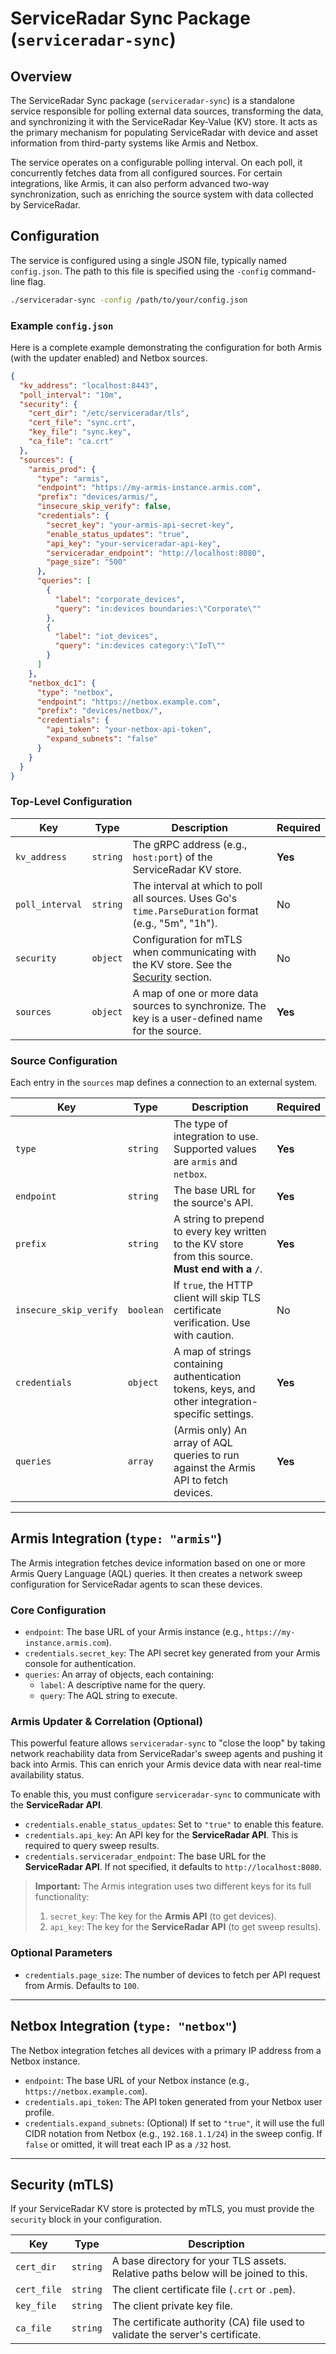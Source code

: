 # ServiceRadar Sync Package (`serviceradar-sync`)

## Overview

The ServiceRadar Sync package (`serviceradar-sync`) is a standalone service responsible for polling external data sources, transforming the data, and synchronizing it with the ServiceRadar Key-Value (KV) store. It acts as the primary mechanism for populating ServiceRadar with device and asset information from third-party systems like Armis and Netbox.

The service operates on a configurable polling interval. On each poll, it concurrently fetches data from all configured sources. For certain integrations, like Armis, it can also perform advanced two-way synchronization, such as enriching the source system with data collected by ServiceRadar.

## Configuration

The service is configured using a single JSON file, typically named `config.json`. The path to this file is specified using the `-config` command-line flag.

```bash
./serviceradar-sync -config /path/to/your/config.json
```

### Example `config.json`

Here is a complete example demonstrating the configuration for both Armis (with the updater enabled) and Netbox sources.

```json
{
  "kv_address": "localhost:8443",
  "poll_interval": "10m",
  "security": {
    "cert_dir": "/etc/serviceradar/tls",
    "cert_file": "sync.crt",
    "key_file": "sync.key",
    "ca_file": "ca.crt"
  },
  "sources": {
    "armis_prod": {
      "type": "armis",
      "endpoint": "https://my-armis-instance.armis.com",
      "prefix": "devices/armis/",
      "insecure_skip_verify": false,
      "credentials": {
        "secret_key": "your-armis-api-secret-key",
        "enable_status_updates": "true",
        "api_key": "your-serviceradar-api-key",
        "serviceradar_endpoint": "http://localhost:8080",
        "page_size": "500"
      },
      "queries": [
        {
          "label": "corporate_devices",
          "query": "in:devices boundaries:\"Corporate\""
        },
        {
          "label": "iot_devices",
          "query": "in:devices category:\"IoT\""
        }
      ]
    },
    "netbox_dc1": {
      "type": "netbox",
      "endpoint": "https://netbox.example.com",
      "prefix": "devices/netbox/",
      "credentials": {
        "api_token": "your-netbox-api-token",
        "expand_subnets": "false"
      }
    }
  }
}
```

### Top-Level Configuration

| Key              | Type     | Description                                                                                             | Required |
| ---------------- | -------- | ------------------------------------------------------------------------------------------------------- | -------- |
| `kv_address`     | `string` | The gRPC address (e.g., `host:port`) of the ServiceRadar KV store.                                      | **Yes**  |
| `poll_interval`  | `string` | The interval at which to poll all sources. Uses Go's `time.ParseDuration` format (e.g., "5m", "1h").    | No       |
| `security`       | `object` | Configuration for mTLS when communicating with the KV store. See the [Security](#security-mtls) section. | No       |
| `sources`        | `object` | A map of one or more data sources to synchronize. The key is a user-defined name for the source.        | **Yes**  |

### Source Configuration

Each entry in the `sources` map defines a connection to an external system.

| Key                    | Type      | Description                                                                                                                                                                                                       | Required |
| ---------------------- | --------- | ----------------------------------------------------------------------------------------------------------------------------------------------------------------------------------------------------------------- | -------- |
| `type`                 | `string`  | The type of integration to use. Supported values are `armis` and `netbox`.                                                                                                                                      | **Yes**  |
| `endpoint`             | `string`  | The base URL for the source's API.                                                                                                                                                                                | **Yes**  |
| `prefix`               | `string`  | A string to prepend to every key written to the KV store from this source. **Must end with a `/`**.                                                                                                           | **Yes**  |
| `insecure_skip_verify` | `boolean` | If `true`, the HTTP client will skip TLS certificate verification. Use with caution.                                                                                                                              | No       |
| `credentials`          | `object`  | A map of strings containing authentication tokens, keys, and other integration-specific settings.                                                                                                                | **Yes**  |
| `queries`              | `array`   | (Armis only) An array of AQL queries to run against the Armis API to fetch devices.                                                                                                                               | **Yes**  |

---

## Armis Integration (`type: "armis"`)

The Armis integration fetches device information based on one or more Armis Query Language (AQL) queries. It then creates a network sweep configuration for ServiceRadar agents to scan these devices.

### Core Configuration

-   `endpoint`: The base URL of your Armis instance (e.g., `https://my-instance.armis.com`).
-   `credentials.secret_key`: The API secret key generated from your Armis console for authentication.
-   `queries`: An array of objects, each containing:
    -   `label`: A descriptive name for the query.
    -   `query`: The AQL string to execute.

### Armis Updater & Correlation (Optional)

This powerful feature allows `serviceradar-sync` to "close the loop" by taking network reachability data from ServiceRadar's sweep agents and pushing it back into Armis. This can enrich your Armis device data with near real-time availability status.

To enable this, you must configure `serviceradar-sync` to communicate with the **ServiceRadar API**.

-   `credentials.enable_status_updates`: Set to `"true"` to enable this feature.
-   `credentials.api_key`: An API key for the **ServiceRadar API**. This is required to query sweep results.
-   `credentials.serviceradar_endpoint`: The base URL for the **ServiceRadar API**. If not specified, it defaults to `http://localhost:8080`.

> **Important:** The Armis integration uses two different keys for its full functionality:
> 1.  `secret_key`: The key for the **Armis API** (to get devices).
> 2.  `api_key`: The key for the **ServiceRadar API** (to get sweep results).

### Optional Parameters

-   `credentials.page_size`: The number of devices to fetch per API request from Armis. Defaults to `100`.

---

## Netbox Integration (`type: "netbox"`)

The Netbox integration fetches all devices with a primary IP address from a Netbox instance.

-   `endpoint`: The base URL of your Netbox instance (e.g., `https://netbox.example.com`).
-   `credentials.api_token`: The API token generated from your Netbox user profile.
-   `credentials.expand_subnets`: (Optional) If set to `"true"`, it will use the full CIDR notation from Netbox (e.g., `192.168.1.1/24`) in the sweep config. If `false` or omitted, it will treat each IP as a `/32` host.

---

## Security (mTLS)

If your ServiceRadar KV store is protected by mTLS, you must provide the `security` block in your configuration.

| Key         | Type     | Description                                                                     |
| ----------- | -------- | ------------------------------------------------------------------------------- |
| `cert_dir`  | `string` | A base directory for your TLS assets. Relative paths below will be joined to this. |
| `cert_file` | `string` | The client certificate file (`.crt` or `.pem`).                                 |
| `key_file`  | `string` | The client private key file.                                                    |
| `ca_file`   | `string` | The certificate authority (CA) file used to validate the server's certificate.  |